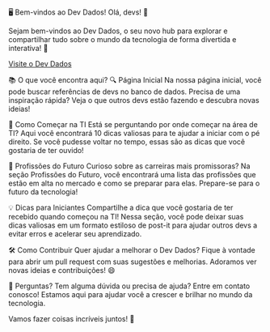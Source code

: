 🖥️ Bem-vindos ao Dev Dados!
Olá, devs! 👋

Sejam bem-vindos ao Dev Dados, o seu novo hub para explorar e compartilhar tudo sobre o mundo da tecnologia de forma divertida e interativa! 🚀

[Visite o Dev Dados](https://dev-dados.vercel.app/)

📚 O que você encontra aqui?
🔍 Página Inicial
Na nossa página inicial, você pode buscar referências de devs no banco de dados. Precisa de uma inspiração rápida? Veja o que outros devs estão fazendo e descubra novas ideias!

🚀 Como Começar na TI
Está se perguntando por onde começar na área de TI? Aqui você encontrará 10 dicas valiosas para te ajudar a iniciar com o pé direito. Se você pudesse voltar no tempo, essas são as dicas que você gostaria de ter ouvido!

🔮 Profissões do Futuro
Curioso sobre as carreiras mais promissoras? Na seção Profissões do Futuro, você encontrará uma lista das profissões que estão em alta no mercado e como se preparar para elas. Prepare-se para o futuro da tecnologia!

💡 Dicas para Iniciantes
Compartilhe a dica que você gostaria de ter recebido quando começou na TI! Nessa seção, você pode deixar suas dicas valiosas em um formato estiloso de post-it para ajudar outros devs a evitar erros e acelerar seu aprendizado.

🛠️ Como Contribuir
Quer ajudar a melhorar o Dev Dados? Fique à vontade para abrir um pull request com suas sugestões e melhorias. Adoramos ver novas ideias e contribuições! 😄

🤔 Perguntas?
Tem alguma dúvida ou precisa de ajuda? Entre em contato conosco! Estamos aqui para ajudar você a crescer e brilhar no mundo da tecnologia.

Vamos fazer coisas incríveis juntos! 🌟
